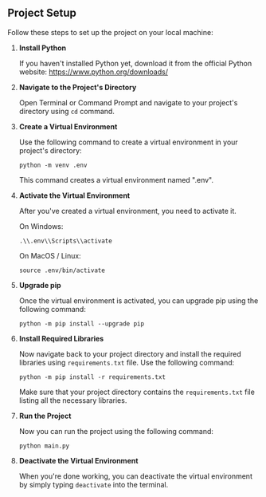 ## Project Setup

Follow these steps to set up the project on your local machine:

1. **Install Python**

   If you haven't installed Python yet, download it from the official Python website: https://www.python.org/downloads/

2. **Navigate to the Project's Directory**

   Open Terminal or Command Prompt and navigate to your project's directory using `cd` command.

3. **Create a Virtual Environment**

   Use the following command to create a virtual environment in your project's directory:
   ```shell
   python -m venv .env
   ```
   This command creates a virtual environment named ".env".

4. **Activate the Virtual Environment**

   After you've created a virtual environment, you need to activate it.

   On Windows:
   ```shell
   .\\.env\\Scripts\\activate
   ```
   On MacOS / Linux:
    ```shell
   source .env/bin/activate
    ```

5. **Upgrade pip**

   Once the virtual environment is activated, you can upgrade pip using the following command:
   ```shell
   python -m pip install --upgrade pip
   ```
   
6. **Install Required Libraries**

   Now navigate back to your project directory and install the required libraries using `requirements.txt` file. Use the following command:
   ```shell
   python -m pip install -r requirements.txt
   ```
   Make sure that your project directory contains the `requirements.txt` file listing all the necessary libraries.


7. **Run the Project**

   Now you can run the project using the following command:
   ```shell
   python main.py
   ```

8. **Deactivate the Virtual Environment**

   When you're done working, you can deactivate the virtual environment by simply typing `deactivate` into the terminal.
